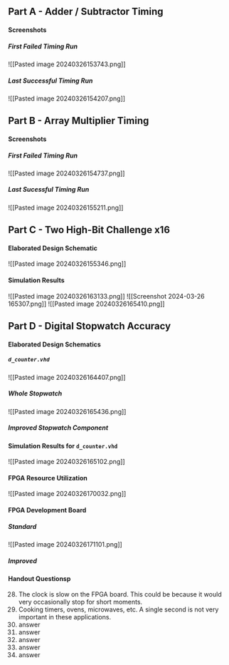 ## Part A - Adder / Subtractor Timing
#### Screenshots
##### First Failed Timing Run
![[Pasted image 20240326153743.png]]
##### Last Successful Timing Run
![[Pasted image 20240326154207.png]]
## Part B - Array Multiplier Timing
#### Screenshots
##### First Failed Timing Run
![[Pasted image 20240326154737.png]]
##### Last Sucessful Timing Run
![[Pasted image 20240326155211.png]]
## Part C - Two High-Bit Challenge x16 
#### Elaborated Design Schematic
![[Pasted image 20240326155346.png]]
#### Simulation Results
![[Pasted image 20240326163133.png]]
![[Screenshot 2024-03-26 165307.png]]
![[Pasted image 20240326165410.png]]
## Part D - Digital Stopwatch Accuracy
#### Elaborated Design Schematics
##### `d_counter.vhd`
![[Pasted image 20240326164407.png]]
##### Whole Stopwatch
![[Pasted image 20240326165436.png]]
##### Improved Stopwatch Component

#### Simulation Results for `d_counter.vhd`
![[Pasted image 20240326165102.png]]
#### FPGA Resource Utilization
![[Pasted image 20240326170032.png]]
#### FPGA Development Board
##### Standard
![[Pasted image 20240326171101.png]]
##### Improved

#### Handout Questionsp
28. The clock is slow on the FPGA board. This could be because it would very occasionally stop for short moments.
29. Cooking timers, ovens, microwaves, etc. A single second is not very important in these applications.
30. answer
31. answer
35. answer
36. answer
37. answer